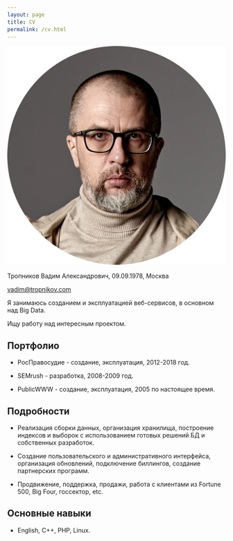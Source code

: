```yaml
---
layout: page
title: CV
permalink: /cv.html
---
```


![Тропников Вадим](/adv5.webp)

Тропников Вадим Александрович, 09.09.1978, Москва

[vadim@tropnikov.com](mailto:vadim@tropnikov.com)

Я занимаюсь созданием и эксплуатацией веб-сервисов, в основном над Big Data. 

Ищу работу над интересным проектом.

## Портфолио

- РосПравосудие - создание, эксплуатация, 2012-2018 год.

- SEMrush - разработка, 2008-2009 год.

- PublicWWW - создание, эксплуатация, 2005 по настоящее время.

## Подробности 

- Реализация сборки данных, организация хранилища, построение индексов и выборок с использованием готовых решений БД и собственных разработок.
  
- Создание пользовательского и административного интерфейса, организация обновлений, подключение биллингов, создание партнерских программ.
  
- Продвижение, поддержка, продажи, работа с клиентами из Fortune 500, Big Four, госсектор, etc.

## Основные навыки 

- English, C++, PHP, Linux.
